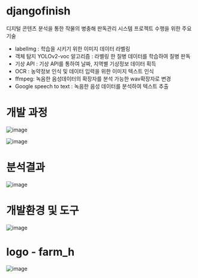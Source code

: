# djangofinish
디지털 콘텐츠 분석을 통한 작물의 병충해 판독관리 시스템
프로젝트 수행을 위한 주요 기술
- labelImg : 학습을 시키기 위한 이미지 데이터 라벨링
- 객체 탐지 YOLOv2-voc 알고리즘 : 라벨링 한 질병 데이터를 학습하여 질병 판독
- 기상 API : 기상 API를 통하여 날짜, 지역별 기상정보 데이터 획득
- OCR : 농약정보 인식 및 데이터 입력을 위한 이미지 텍스트 인식
- ffmpeg: 녹음한 음성데이터의 확장자를 분석 가능한 wav확장자로 변경
- Google speech to text : 녹음한 음성 데이터를 분석하여 텍스트 추출
# 개발 과정 
![image](https://user-images.githubusercontent.com/86466096/141607432-d9ea2bd3-1c1b-4b88-9c22-f42883b1e0f1.png)

![image](https://user-images.githubusercontent.com/86466096/141607622-5302e191-19b8-4c0c-b119-a9b5aa49e70d.png)
# 분석결과 
![image](https://user-images.githubusercontent.com/86466096/141607629-3f3090f9-5581-4913-9095-cadc7987d4f2.png)

# 개발환경 및 도구
![image](https://user-images.githubusercontent.com/86466096/141607642-eb28a5ee-14c4-4de9-a2d1-440ab08c2130.png)

# logo - farm_h
![image](https://user-images.githubusercontent.com/86466096/141607380-ffc62b46-bffa-4c7a-b9f5-548b0a974c65.png)

